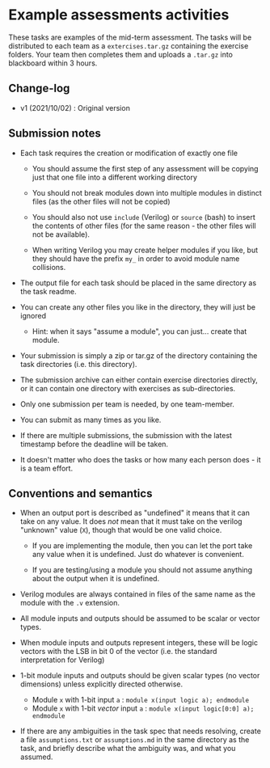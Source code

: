 Example assessments activities
==============================

These tasks are examples of the mid-term assessment. The
tasks will be distributed to each team as a `extercises.tar.gz` containing
the exercise folders. Your team then completes them and uploads
a `.tar.gz` into blackboard within 3 hours.

Change-log
----------

- v1 (2021/10/02) : Original version

Submission notes
----------------

- Each task requires the creation or modification of exactly one file

   - You should assume the first step of any assessment will be copying just
      that one file into a different working directory

   - You should not break modules down into multiple modules in distinct files
     (as the other files will not be copied)

   - You should also not use `include` (Verilog) or `source` (bash) to insert the
     contents of other files (for the same reason - the other files will not be
     available).

   - When writing Verilog you may create helper modules if you like, but they should have
     the prefix `my_` in order to avoid module name collisions.

- The output file for each task should be placed in the same directory as the task readme.

- You can create any other files you like in the directory, they will just be ignored
    - Hint: when it says "assume a module", you can just... create that module.

- Your submission is simply a zip or tar.gz of the directory containing the task directories (i.e. this directory).

- The submission archive can either contain exercise directories directly, or it can
  contain one directory with exercises as sub-directories.

- Only one submission per team is needed, by one team-member.

- You can submit as many times as you like.

- If there are multiple submissions, the submission with the latest timestamp before the deadline will be taken.

- It doesn't matter who does the tasks or how many each person does - it is a team effort.

Conventions and semantics
-------------------------

- When an output port is described as "undefined" it means that it can
  take on any value. It does _not_ mean that it must take on the
  verilog "unknown" value (`X`), though that would be one valid
  choice.

    - If you are implementing the module, then you can let the port
      take any value when it is undefined. Just do whatever is
      convenient.

    - If you are testing/using a module you should not assume anything
      about the output when it is undefined.

- Verilog modules are always contained in files of the same name as the module with the `.v` extension.

- All module inputs and outputs should be assumed to be scalar or vector types.

- When module inputs and outputs represent integers, these will be logic vectors with the LSB in bit 0 of the vector (i.e. the standard interpretation for Verilog)

- 1-bit module inputs and outputs should be given scalar types (no vector dimensions) unless explicitly directed otherwise.

    - Module `x` with 1-bit input `a` : `module x(input logic a); endmodule`
    - Module `x` with 1-bit _vector_ input `a` : `module x(input logic[0:0] a); endmodule`

- If there are any ambiguities in the task spec that needs resolving, create a file
  `assumptions.txt` or `assumptions.md` in the same directory as the task, and
  briefly describe what the ambiguity was, and what you assumed.
